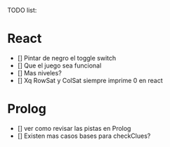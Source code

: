 TODO list: 

# React
* [] Pintar de negro el toggle switch
* [] Que el juego sea funcional
* [] Mas niveles?
* [] Xq RowSat y ColSat siempre imprime 0 en react

# Prolog
* [] ver como revisar las pistas en Prolog
* [] Existen mas casos bases para checkClues?